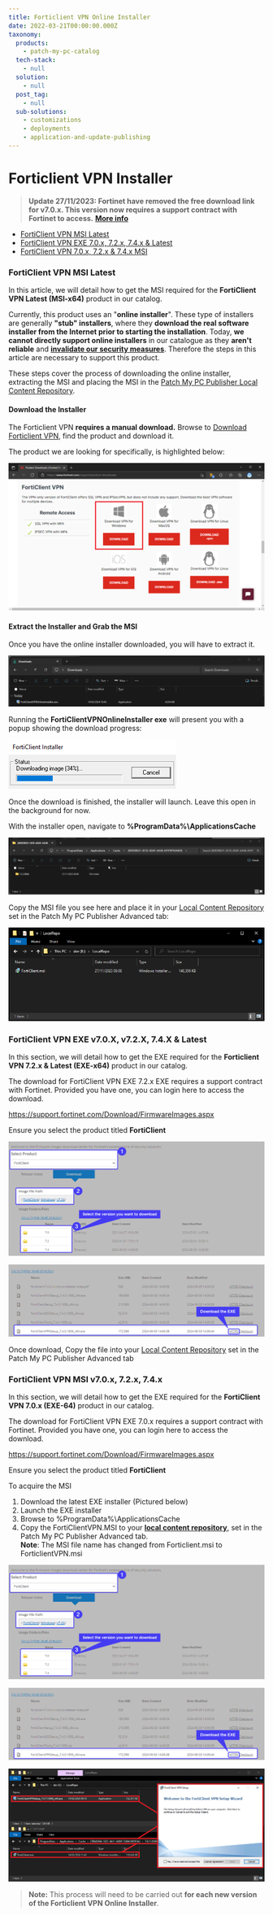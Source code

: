 ```yaml
---
title: Forticlient VPN Online Installer
date: 2022-03-21T00:00:00.000Z
taxonomy:
  products:
    - patch-my-pc-catalog
  tech-stack:
    - null
  solution:
    - null
  post_tag:
    - null
  sub-solutions:
    - customizations
    - deployments
    - application-and-update-publishing
---
```


# Forticlient VPN Installer

> **Update 27/11/2023: Fortinet have removed the free download link for v7.0.x. This version now requires a support contract with Fortinet to access.** [**More info**](forticlient-vpn-installer.md#v7.0.x)

* [FortiClient VPN MSI Latest](forticlient-vpn-installer.md#7.2MSI)&#x20;
* [FortiClient VPN EXE 7.0.x, 7.2.x, 7.4.x & Latest](forticlient-vpn-installer.md#7.2EXE)
* [FortiClient VPN 7.0.x, 7.2.x & 7.4.x MSI](forticlient-vpn-installer.md#7.0MSI)

### FortiClient VPN MSI Latest

In this article, we will detail how to get the MSI required for the **FortiClient VPN Latest (MSI-x64)** product in our catalog.

Currently, this product uses an "**online installer**". These type of installers are generally **"stub" installers**, where they **download the real software installer from the Internet prior to starting the installation**. Today, **we cannot directly support online installers** in our catalogue as they **aren't reliable** and [**invalidate our security measures**](https://patchmypc.com/deep-dive-into-security-validation-of-third-party-software-updates-in-microsoft-sccm). Therefore the steps in this article are necessary to support this product.

These steps cover the process of downloading the online installer, extracting the MSI and placing the MSI in the [Patch My PC Publisher Local Content Repository](https://patchmypc.com/local-content-repository-for-licensed-applications-that-require-manual-download).

#### Download the Installer

The Forticlient VPN **requires a manual download.** Browse to [Download Forticlient VPN](https://www.fortinet.com/support/product-downloads), find the product and download it.&#x20;

The product we are looking for specifically, is highlighted below:

![](/_images/download.png)

#### Extract the Installer and Grab the MSI

Once you have the online installer downloaded, you will have to extract it.

![](/_images/explorer_sR4ZzMUp10.png)

Running the **FortiClientVPNOnlineInstaller exe** will present you with a popup showing the download progress:

![](/_images/download-2.png)

Once the download is finished, the installer will launch. Leave this open in the background for now.

With the installer open, navigate to **%ProgramData%\ApplicationsCache**

![](/_images/explorer_eRPpseDrNm.png)

Copy the MSI file you see here and place it in your [Local Content Repository](https://patchmypc.com/local-content-repository-for-licensed-applications-that-require-manual-download) set in  the Patch My PC Publisher Advanced tab:

![](/_images/RemoteDesktopManager_eWbDgDQCmX.png)

### FortiClient VPN EXE v7.0.X, v7.2.X, 7.4.X & Latest

In this section, we will detail how to get the EXE required for the **Forticlient VPN 7.2.x & Latest (EXE-x64)** product in our catalog.

The download for FortiClient VPN EXE 7.2.x EXE requires a support contract with Fortinet. Provided you have one, you can login here to access the download.

https://support.fortinet.com/Download/FirmwareImages.aspx

Ensure you select the product titled **FortiClient**

![](/_images/FORTICLIENT-EXE.png)

![](/_images/FORTICLIENT-EXE-DOWNLOAD.png)

Once download, Copy the file into your [Local Content Repository](https://patchmypc.com/local-content-repository-for-licensed-applications-that-require-manual-download) set in the Patch My PC Publisher Advanced tab

### FortiClient VPN MSI v7.0.x, 7.2.x, 7.4.x

In this section, we will detail how to get the EXE required for the **FortiClient VPN 7.0.x (EXE-64)** product in our catalog.

The download for FortiClient VPN EXE 7.0.x requires a support contract with Fortinet. Provided you have one, you can login here to access the download.

https://support.fortinet.com/Download/FirmwareImages.aspx

Ensure you select the product titled **FortiClient**

To acquire the MSI

1. Download the latest EXE installer (Pictured below)
2. Launch the EXE installer
3. Browse to %ProgramData%\ApplicationsCache
4. Copy the FortiClientVPN.MSI to your [**local content repository**](https://patchmypc.com/local-content-repository-for-licensed-applications-that-require-manual-download), set in the Patch My PC Publisher Advanced tab.\
   **Note**: The MSI file name has changed from Forticlient.msi to ForticlientVPN.msi

![](/_images/FORTICLIENT-EXE.png)

![](/_images/FORTICLIENT-EXE-DOWNLOAD.png)

![](/_images/FortiClientVPNEXE_4.png)

> **Note:** This process will need to be carried out **for each new version of the Forticlient VPN Online Installer**.